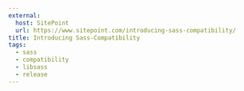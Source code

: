 ```yaml
---
external:
  host: SitePoint
  url: https://www.sitepoint.com/introducing-sass-compatibility/
title: Introducing Sass-Compatibility
tags:
  - sass
  - compatibility
  - libsass
  - release
---
```

